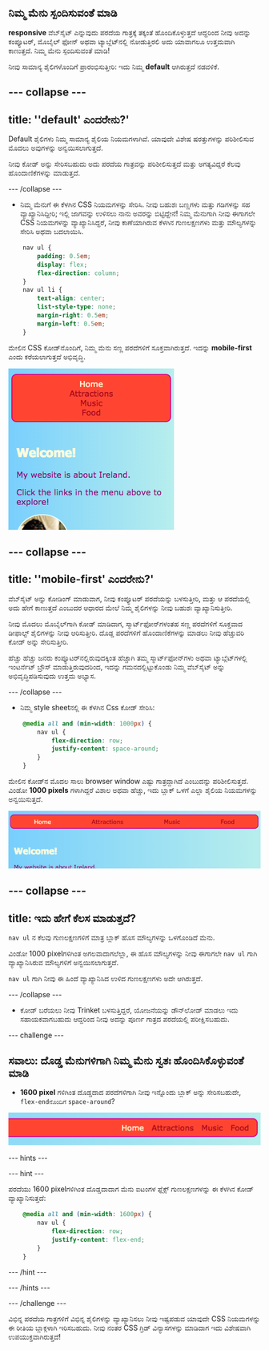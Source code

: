 ## ನಿಮ್ಮ ಮೆನು ಸ್ಪಂದಿಸುವಂತೆ ಮಾಡಿ

**responsive** ವೆಬ್‌ಸೈಟ್ ಎನ್ನುವುದು ಪರದೆಯ ಗಾತ್ರಕ್ಕೆ ತಕ್ಕಂತೆ ಹೊಂದಿಕೊಳ್ಳುತ್ತದೆ ಆದ್ದರಿಂದ ನೀವು ಅದನ್ನು ಕಂಪ್ಯೂಟರ್, ಮೊಬೈಲ್ ಫೋನ್ ಅಥವಾ ಟ್ಯಾಬ್ಲೆಟ್‌ನಲ್ಲಿ ನೋಡುತ್ತಿರಲಿ ಅದು ಯಾವಾಗಲೂ ಉತ್ತಮವಾಗಿ ಕಾಣುತ್ತದೆ. ನಿಮ್ಮ ಮೆನು ಸ್ಪಂದಿಸುವಂತೆ ಮಾಡಿ!

ನೀವು ಸಾಮಾನ್ಯ ಶೈಲಿಗಳೊಂದಿಗೆ ಪ್ರಾರಂಭಿಸುತ್ತೀರಿ: ಇದು ನಿಮ್ಮ **default** ಆಗಿರುತ್ತದೆ ನಡವಳಿಕೆ.

--- collapse ---
---
title: ''default' ಎಂದರೇನು?'
---

Default ಶೈಲಿಗಳು ನಿಮ್ಮ ಸಾಮಾನ್ಯ ಶೈಲಿಯ ನಿಯಮಗಳಾಗಿವೆ. ಯಾವುದೇ ವಿಶೇಷ ಷರತ್ತುಗಳನ್ನು ಪರಿಶೀಲಿಸುವ ಮೊದಲು ಅವುಗಳನ್ನು ಅನ್ವಯಿಸಲಾಗುತ್ತದೆ.

ನೀವು ಕೋಡ್ ಅನ್ನು ಸೇರಿಸಬಹುದು ಅದು ಪರದೆಯ ಗಾತ್ರವನ್ನು ಪರಿಶೀಲಿಸುತ್ತದೆ ಮತ್ತು ಅಗತ್ಯವಿದ್ದರೆ ಕೆಲವು ಹೊಂದಾಣಿಕೆಗಳನ್ನು ಮಾಡುತ್ತದೆ.

--- /collapse ---

+ ನಿಮ್ಮ ಮೆನುಗೆ ಈ ಕೆಳಗಿನ CSS ನಿಯಮಗಳನ್ನು ಸೇರಿಸಿ. ನೀವು ಬಹುಶಃ ಬಣ್ಣಗಳು ಮತ್ತು ಗಡಿಗಳನ್ನು ಸಹ ವ್ಯಾಖ್ಯಾನಿಸಿದ್ದೀರಿ; ಇಲ್ಲಿ ಜಾಗವನ್ನು ಉಳಿಸಲು ನಾನು ಅವರನ್ನು ಬಿಟ್ಟಿದ್ದೇನೆ! ನಿಮ್ಮ ಮೆನುಗಾಗಿ ನೀವು ಈಗಾಗಲೇ CSS ನಿಯಮಗಳನ್ನು ವ್ಯಾಖ್ಯಾನಿಸಿದ್ದರೆ, ನೀವು ಕಾಣೆಯಾಗಿರುವ ಕೆಳಗಿನ ಗುಣಲಕ್ಷಣಗಳು ಮತ್ತು ಮೌಲ್ಯಗಳನ್ನು ಸೇರಿಸಿ ಅಥವಾ ಬದಲಾಯಿಸಿ.

```css
    nav ul {
        padding: 0.5em;
        display: flex;
        flex-direction: column;
    }
    nav ul li {
        text-align: center; 
        list-style-type: none;
        margin-right: 0.5em;
        margin-left: 0.5em;
    }
```

ಮೇಲಿನ CSS ಕೋಡ್‌ನೊಂದಿಗೆ, ನಿಮ್ಮ ಮೆನು ಸಣ್ಣ ಪರದೆಗಳಿಗೆ ಸೂಕ್ತವಾಗಿರುತ್ತದೆ. ಇದನ್ನು **mobile-first** ಎಂದು ಕರೆಯಲಾಗುತ್ತದೆ ಅಭಿವೃದ್ಧಿ.

![ಮೆನು ಐಟಂಗಳನ್ನು ಸಣ್ಣ ಪರದೆಯಲ್ಲಿ ಲಂಬವಾಗಿ ಜೋಡಿಸಲಾಗಿದೆ](images/responsiveMenuMobile.png)

--- collapse ---
---
title: ''mobile-first' ಎಂದರೇನು?'
---

ವೆಬ್‌ಸೈಟ್ ಅನ್ನು ಕೋಡಿಂಗ್ ಮಾಡುವಾಗ, ನೀವು ಕಂಪ್ಯೂಟರ್ ಪರದೆಯನ್ನು ಬಳಸುತ್ತೀರಿ, ಮತ್ತು ಆ ಪರದೆಯಲ್ಲಿ ಅದು ಹೇಗೆ ಕಾಣುತ್ತದೆ ಎಂಬುದರ ಆಧಾರದ ಮೇಲೆ ನಿಮ್ಮ ಶೈಲಿಗಳನ್ನು ನೀವು ಬಹುಶಃ ವ್ಯಾಖ್ಯಾನಿಸುತ್ತೀರಿ.

ನೀವು ಮೊದಲು ಮೊಬೈಲ್‌ಗಾಗಿ ಕೋಡ್ ಮಾಡಿದಾಗ, ಸ್ಮಾರ್ಟ್‌ಫೋನ್‌ಗಳಂತಹ ಸಣ್ಣ ಪರದೆಗಳಿಗೆ ಸೂಕ್ತವಾದ ಡೀಫಾಲ್ಟ್ ಶೈಲಿಗಳನ್ನು ನೀವು ಆರಿಸುತ್ತೀರಿ. ದೊಡ್ಡ ಪರದೆಗಳಿಗೆ ಹೊಂದಾಣಿಕೆಗಳನ್ನು ಮಾಡಲು ನೀವು ಹೆಚ್ಚುವರಿ ಕೋಡ್ ಅನ್ನು ಸೇರಿಸುತ್ತೀರಿ.

ಹೆಚ್ಚು ಹೆಚ್ಚು ಜನರು ಕಂಪ್ಯೂಟರ್‌ನಲ್ಲಿರುವುದಕ್ಕಿಂತ ಹೆಚ್ಚಾಗಿ ತಮ್ಮ ಸ್ಮಾರ್ಟ್‌ಫೋನ್‌ಗಳು ಅಥವಾ ಟ್ಯಾಬ್ಲೆಟ್‌ಗಳಲ್ಲಿ ಇಂಟರ್ನೆಟ್ ಬ್ರೌಸ್ ಮಾಡುತ್ತಿರುವುದರಿಂದ, ಇದನ್ನು ಗಮನದಲ್ಲಿಟ್ಟುಕೊಂಡು ನಿಮ್ಮ ವೆಬ್‌ಸೈಟ್ ಅನ್ನು ಅಭಿವೃದ್ಧಿಪಡಿಸುವುದು ಉತ್ತಮ ಅಭ್ಯಾಸ.

--- /collapse ---

+ ನಿಮ್ಮ style sheet‌ನಲ್ಲಿ ಈ ಕೆಳಗಿನ Css ಕೋಡ್ ಸೇರಿಸಿ:

```css
    @media all and (min-width: 1000px) {
        nav ul {
            flex-direction: row;
            justify-content: space-around;
        }
    }
```

ಮೇಲಿನ ಕೋಡ್‌ನ ಮೊದಲ ಸಾಲು browser window ಎಷ್ಟು ಗಾತ್ರದ್ದಾಗಿದೆ ಎಂಬುದನ್ನು ಪರಿಶೀಲಿಸುತ್ತದೆ. ವಿಂಡೋ **1000 pixels**‌ ಗಳಾಗಿದ್ದರೆ ವಿಶಾಲ ಅಥವಾ ಹೆಚ್ಚು, ಇದು ಬ್ಲಾಕ್ ಒಳಗೆ ಎಲ್ಲಾ ಶೈಲಿಯ ನಿಯಮಗಳನ್ನು ಅನ್ವಯಿಸುತ್ತದೆ.

![Menu items spaced evenly across one line on a wider screen](images/responsiveMenuMedium.png)

--- collapse ---
---
title: ಇದು ಹೇಗೆ ಕೆಲಸ ಮಾಡುತ್ತದೆ?
---

`nav ul` ನ ಕೆಲವು ಗುಣಲಕ್ಷಣಗಳಿಗೆ ಮಾತ್ರ ಬ್ಲಾಕ್ ಹೊಸ ಮೌಲ್ಯಗಳನ್ನು ಒಳಗೊಂಡಿದೆ ಮೆನು.

ವಿಂಡೋ 1000 pixel‌ಗಳಿಗಿಂತ ಅಗಲವಾದಾಗಲೆಲ್ಲಾ, ಈ ಹೊಸ ಮೌಲ್ಯಗಳನ್ನು ನೀವು ಈಗಾಗಲೇ `nav ul` ಗಾಗಿ ವ್ಯಾಖ್ಯಾನಿಸಿರುವ ಮೌಲ್ಯಗಳಿಗೆ ಅನ್ವಯಿಸಲಾಗುತ್ತದೆ.

`nav ul` ಗಾಗಿ ನೀವು ಈ ಹಿಂದೆ ವ್ಯಾಖ್ಯಾನಿಸಿದ ಉಳಿದ ಗುಣಲಕ್ಷಣಗಳು ಅದೇ ಆಗಿರುತ್ತದೆ.

--- /collapse ---

+ ಕೋಡ್ ಬರೆಯಲು ನೀವು Trinket ಬಳಸುತ್ತಿದ್ದರೆ, ಯೋಜನೆಯನ್ನು ಡೌನ್‌ಲೋಡ್ ಮಾಡಲು ಇದು ಸಹಾಯಕವಾಗಬಹುದು ಆದ್ದರಿಂದ ನೀವು ಅದನ್ನು ಪೂರ್ಣ ಗಾತ್ರದ ಪರದೆಯಲ್ಲಿ ಪರೀಕ್ಷಿಸಬಹುದು.

--- challenge ---

## ಸವಾಲು: ದೊಡ್ಡ ಮೆನುಗಳಿಗಾಗಿ ನಿಮ್ಮ ಮೆನು ಸ್ವತಃ ಹೊಂದಿಸಿಕೊಳ್ಳುವಂತೆ ಮಾಡಿ

+ **1600 pixel** ‌ಗಳಿಗಿಂತ ದೊಡ್ಡದಾದ ಪರದೆಗಳಿಗಾಗಿ ನೀವು ಇನ್ನೊಂದು ಬ್ಲಾಕ್ ಅನ್ನು ಸೇರಿಸಬಹುದೇ, `flex-end‌ನೊಂದಿಗೆ` `space-around`?

![Menu items to the right on a wide screen](images/responsiveMenuWide.png)

--- hints ---


--- hint ---

ಪರದೆಯು 1600 pixel‌ಗಳಿಗಿಂತ ದೊಡ್ಡದಾದಾಗ ಮೆನು ಐಟಂಗಳ ಫ್ಲೆಕ್ಸ್ ಗುಣಲಕ್ಷಣಗಳನ್ನು ಈ ಕೆಳಗಿನ ಕೋಡ್ ವ್ಯಾಖ್ಯಾನಿಸುತ್ತದೆ:

```css
    @media all and (min-width: 1600px) {
        nav ul {
            flex-direction: row;
            justify-content: flex-end;
        }
    }  
```

--- /hint ---

--- /hints ---

--- /challenge ---

ವಿಭಿನ್ನ ಪರದೆಯ ಗಾತ್ರಗಳಿಗೆ ವಿಭಿನ್ನ ಶೈಲಿಗಳನ್ನು ವ್ಯಾಖ್ಯಾನಿಸಲು ನೀವು ಇಷ್ಟಪಡುವ ಯಾವುದೇ CSS ನಿಯಮಗಳನ್ನು ಈ ರೀತಿಯ ಬ್ಲಾಕ್ಗಳಾಗಿ ಇರಿಸಬಹುದು. ನೀವು ನಂತರ CSS ಗ್ರಿಡ್ ವಿನ್ಯಾಸಗಳನ್ನು ಮಾಡಿದಾಗ ಇದು ವಿಶೇಷವಾಗಿ ಉಪಯುಕ್ತವಾಗಿರುತ್ತದೆ!
